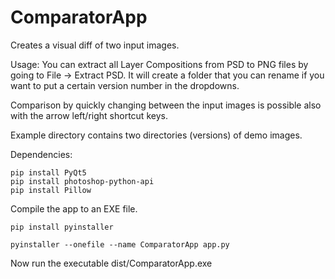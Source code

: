 # ComparatorApp

Creates a visual diff of two input images.

Usage: 
You can extract all Layer Compositions from PSD to PNG files by going to File -> Extract PSD.
It will create a folder that you can rename if you want to put a certain version number in the dropdowns.

Comparison by quickly changing between the input images is possible also with the arrow left/right shortcut keys.

Example directory contains two directories (versions) of demo images.


Dependencies:

```shell
pip install PyQt5
pip install photoshop-python-api
pip install Pillow
```

Compile the app to an EXE file.

```shell
pip install pyinstaller
```

```shell
pyinstaller --onefile --name ComparatorApp app.py
```

Now run the executable dist/ComparatorApp.exe